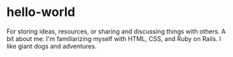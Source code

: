 # hello-world
For storing ideas, resources, or sharing and discussing things with others.
A bit about me: 
I'm familiarizing myself with HTML, CSS, and Ruby on Rails. I like giant dogs and adventures. 
